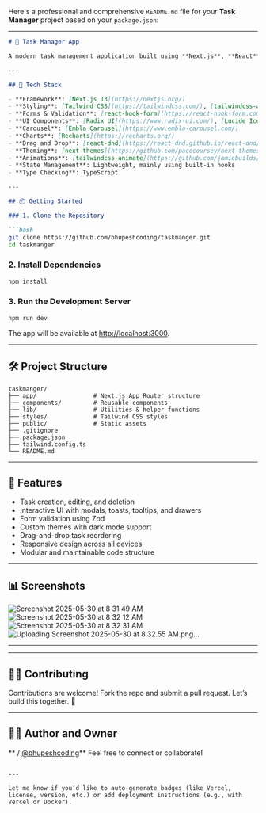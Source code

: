 Here's a professional and comprehensive `README.md` file for your **Task Manager** project based on your `package.json`:

---

````markdown
# 🧠 Task Manager App

A modern task management application built using **Next.js**, **React**, **Tailwind CSS**, **Radix UI**, and more. This project is designed for speed, scalability, and usability, featuring rich UI components, form handling, charts, accessibility, and animations.

---

## 🚀 Tech Stack

- **Framework**: [Next.js 13](https://nextjs.org/)
- **Styling**: [Tailwind CSS](https://tailwindcss.com/), [tailwindcss-animate](https://github.com/jamiebuilds/tailwindcss-animate)
- **Forms & Validation**: [react-hook-form](https://react-hook-form.com/), [zod](https://github.com/colinhacks/zod), [@hookform/resolvers](https://react-hook-form.com/get-started#SchemaValidation)
- **UI Components**: [Radix UI](https://www.radix-ui.com/), [Lucide Icons](https://lucide.dev/)
- **Carousel**: [Embla Carousel](https://www.embla-carousel.com/)
- **Charts**: [Recharts](https://recharts.org/)
- **Drag and Drop**: [react-dnd](https://react-dnd.github.io/react-dnd/about)
- **Theming**: [next-themes](https://github.com/pacocoursey/next-themes)
- **Animations**: [tailwindcss-animate](https://github.com/jamiebuilds/tailwindcss-animate)
- **State Management**: Lightweight, mainly using built-in hooks
- **Type Checking**: TypeScript

---

## 📦 Getting Started

### 1. Clone the Repository

```bash
git clone https://github.com/bhupeshcoding/taskmanger.git
cd taskmanger
````

### 2. Install Dependencies

```bash
npm install
```

### 3. Run the Development Server

```bash
npm run dev
```

The app will be available at [http://localhost:3000](http://localhost:3000).

---

## 🛠️ Project Structure

```
taskmanger/
├── app/                # Next.js App Router structure
├── components/         # Reusable components
├── lib/                # Utilities & helper functions
├── styles/             # Tailwind CSS styles
├── public/             # Static assets
├── .gitignore
├── package.json
├── tailwind.config.ts
└── README.md
```

---

## 📌 Features

* Task creation, editing, and deletion
* Interactive UI with modals, toasts, tooltips, and drawers
* Form validation using Zod
* Custom themes with dark mode support
* Drag-and-drop task reordering
* Responsive design across all devices
* Modular and maintainable code structure

---

## 📊 Screenshots

![Screenshot 2025-05-30 at 8 31 49 AM](https://github.com/user-attachments/assets/4b1fb304-8ac7-44c7-a49c-21c600da61c9)
![Screenshot 2025-05-30 at 8 32 12 AM](https://github.com/user-attachments/assets/1e3a44e3-1a49-46d6-bc52-b005ae2e64cb)
![Screenshot 2025-05-30 at 8 32 31 AM](https://github.com/user-attachments/assets/3ddbaee4-667f-4415-9318-14120ef5b287)
![Uploading Screenshot 2025-05-30 at 8.32.55 AM.png…]()



---


---

## 🙋‍♂️ Contributing

Contributions are welcome! Fork the repo and submit a pull request. Let’s build this together. 🚀

---

## 👨‍💻 Author and Owner

** / [@bhupeshcoding](https://github.com/bhupeshcoding)**
Feel free to connect or collaborate!

```

---

Let me know if you’d like to auto-generate badges (like Vercel, license, version, etc.) or add deployment instructions (e.g., with Vercel or Docker).
```
